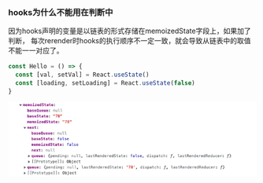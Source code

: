 ### hooks为什么不能用在判断中

因为hooks声明的变量是以链表的形式存储在memoizedState字段上，如果加了判断，
每次rerender时hooks的执行顺序不一定一致，就会导致从链表中的取值不能一一对应了。

```javascript
const Hello = () => {
  const [val, setVal] = React.useState()
  const [loading, setLoading] = React.useState(false)
}
```
![](./images/hooks为什么不能用在判断中-1.png)
